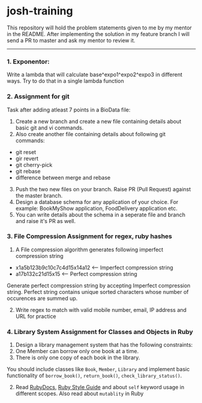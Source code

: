 # josh-training
This repository will hold the problem statements given to me by my mentor in the README. After implementing the solution in my feature branch I will send a PR to master and ask my mentor to review it.

---

### 1. Exponentor: 
Write a lambda that will calculate base^expo1^expo2^expo3 in different ways. Try to do that in a single lambda function

### 2. Assignment for git  

Task after adding atleast 7 points in a BioData file:
1. Create a new branch and create a new file containing details about basic git and vi commands.
2. Also create another file containing details about following git commands:
  - git reset
  - gir revert
  - git cherry-pick
  - git rebase
  - difference between merge and      rebase
3. Push the two new files on your branch. Raise PR (Pull Request) against the master branch.
4. Design a database schema for any application of your choice. For example: BookMyShow application, FoodDelivery application etc.
5. You can write details about the schema in a seperate file and branch and raise it's PR as well.

### 3. File Compression Assignment for regex, ruby hashes
1. A File compression algorithm generates following imperfect compression string
- x1a5b123b9c10c7c4d15x14a12 <-- Imperfect compression string
- a17b132c21d15x15 <-- Perfect compression string

Generate perfect compression string by accepting Imperfect compression string. Perfect string contains unique sorted characters whose number of occurences are summed up.

2. Write regex to match with valid mobile number, email, IP address and URL for practice

### 4. Library System Assignment for Classes and Objects in Ruby
1. Design a library management system that has the following constraints:
  1. One Member can borrow only one book at a time.
  2. There is only one copy of each book in the library.
  
 You should include classes like `Book`, `Member`, `Library` and implement basic functionality of `borrow_book()`, `return_book()`, `check_library_status()`.

2. Read [RubyDocs](https://ruby-doc.org/stdlib-2.7.0/), [Ruby Style Guide](https://github.com/rubocop-hq/ruby-style-guide) and about `self` keyword usage in different scopes. Also read about `mutablity` in Ruby

